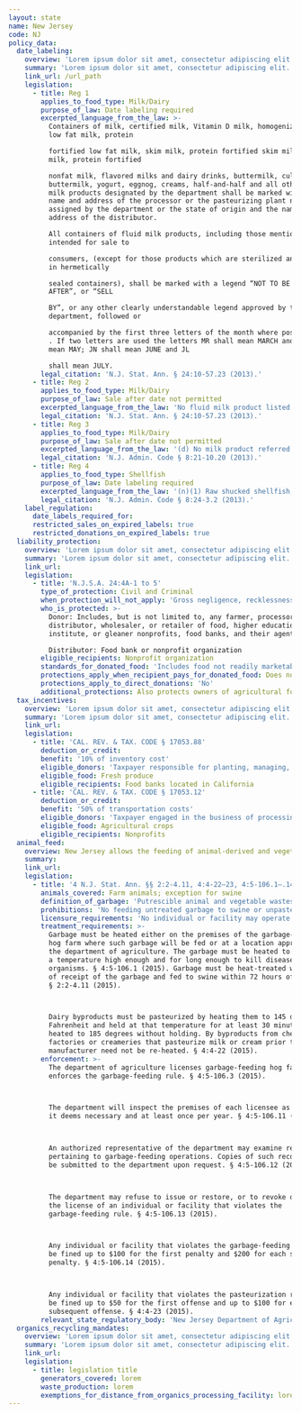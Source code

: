```yaml
---
layout: state
name: New Jersey
code: NJ
policy_data:
  date_labeling:
    overview: 'Lorem ipsum dolor sit amet, consectetur adipiscing elit. Curabitur tellus mi, consequat at laoreet eget, vestibulum nec dolor. Vivamus volutpat quam ac quam bibendum rutrum.'
    summary: 'Lorem ipsum dolor sit amet, consectetur adipiscing elit. Curabitur tellus mi, consequat at laoreet eget, vestibulum nec dolor. Vivamus volutpat quam ac quam bibendum rutrum.'
    link_url: /url_path
    legislation:
      - title: Reg 1
        applies_to_food_type: Milk/Dairy
        purpose_of_law: Date labeling required
        excerpted_language_from_the_law: >-
          Containers of milk, certified milk, Vitamin D milk, homogenized milk,
          low fat milk, protein

          fortified low fat milk, skim milk, protein fortified skim milk, nonfat
          milk, protein fortified

          nonfat milk, flavored milks and dairy drinks, buttermilk, cultured
          buttermilk, yogurt, eggnog, creams, half-and-half and all other fluid
          milk products designated by the department shall be marked with the
          name and address of the processor or the pasteurizing plant number as
          assigned by the department or the state of origin and the name and
          address of the distributor.

          All containers of fluid milk products, including those mentioned above,
          intended for sale to

          consumers, (except for those products which are sterilized and packaged
          in hermetically

          sealed containers), shall be marked with a legend “NOT TO BE SOLD
          AFTER”, or “SELL

          BY”, or any other clearly understandable legend approved by the
          department, followed or

          accompanied by the first three letters of the month where possible . .
          . If two letters are used the letters MR shall mean MARCH and MY shall
          mean MAY; JN shall mean JUNE and JL

          shall mean JULY.
        legal_citation: 'N.J. Stat. Ann. § 24:10-57.23 (2013).'
      - title: Reg 2
        applies_to_food_type: Milk/Dairy
        purpose_of_law: Sale after date not permitted
        excerpted_language_from_the_law: 'No fluid milk product listed in this section shall be sold or offered for sale after 11:59 p.m. of the date appearing on the containers so marked.'
        legal_citation: 'N.J. Stat. Ann. § 24:10-57.23 (2013).'
      - title: Reg 3
        applies_to_food_type: Milk/Dairy
        purpose_of_law: Sale after date not permitted
        excerpted_language_from_the_law: '(d) No milk product referred to in this regulation shall be sold or offered for sale after 11:59 P.M. of the date appearing on the package or container. Products delivered prior to the “shelflife expiration date” may be consumed on the premises beyond the date appearing thereon.'
        legal_citation: 'N.J. Admin. Code § 8:21-10.20 (2013).'
      - title: Reg 4
        applies_to_food_type: Shellfish
        purpose_of_law: Date labeling required
        excerpted_language_from_the_law: '(n)(1) Raw shucked shellfish, packaging and identification requirements include the following: . . . ii. The “sell by” date for packages with a capacity of less than one-half gallon or the date shucked for packages with a capacity of one-half gallon or more.'
        legal_citation: 'N.J. Admin. Code § 8:24-3.2 (2013).'
    label_regulation:
      date_labels_required_for:
      restricted_sales_on_expired_labels: true
      restricted_donations_on_expired_labels: true
  liability_protection:
    overview: 'Lorem ipsum dolor sit amet, consectetur adipiscing elit. Curabitur tellus mi, consequat at laoreet eget, vestibulum nec dolor. Vivamus volutpat quam ac quam bibendum rutrum.'
    summary: 'Lorem ipsum dolor sit amet, consectetur adipiscing elit. Curabitur tellus mi, consequat at laoreet eget, vestibulum nec dolor. Vivamus volutpat quam ac quam bibendum rutrum.'
    link_url:
    legislation:
      - title: 'N.J.S.A. 24:4A-1 to 5'
        type_of_protection: Civil and Criminal
        when_protection_will_not_apply: 'Gross negligence, recklessness, or knowing misconduct'
        who_is_protected: >-
          Donor: Includes, but is not limited to, any farmer, processor,
          distributor, wholesaler, or retailer of food, higher education
          institute, or gleaner nonprofits, food banks, and their agents

          Distributor: Food bank or nonprofit organization
        eligible_recipients: Nonprofit organization
        standards_for_donated_food: 'Includes food not readily marketable due to appearance, freshness, grade, or surplus'
        protections_apply_when_recipient_pays_for_donated_food: Does not specify
        protections_apply_to_direct_donations: 'No'
        additional_protections: Also protects owners of agricultural food who allow a person to harvest food for distribution
  tax_incentives:
    overview: 'Lorem ipsum dolor sit amet, consectetur adipiscing elit. Curabitur tellus mi, consequat at laoreet eget, vestibulum nec dolor. Vivamus volutpat quam ac quam bibendum rutrum.'
    summary: 'Lorem ipsum dolor sit amet, consectetur adipiscing elit. Curabitur tellus mi, consequat at laoreet eget, vestibulum nec dolor. Vivamus volutpat quam ac quam bibendum rutrum.'
    link_url:
    legislation:
      - title: 'CAL. REV. & TAX. CODE § 17053.88'
        deduction_or_credit:
        benefit: '10% of inventory cost'
        eligible_donors: 'Taxpayer responsible for planting, managing, and harvesting crops'
        eligible_food: Fresh produce
        eligible_recipients: Food banks located in California
      - title: 'CAL. REV. & TAX. CODE § 17053.12'
        deduction_or_credit:
        benefit: '50% of transportation costs'
        eligible_donors: 'Taxpayer engaged in the business of processing, distributing, or selling agricultural products'
        eligible_food: Agricultural crops
        eligible_recipients: Nonprofits
  animal_feed:
    overview: New Jersey allows the feeding of animal-derived and vegetable waste to swine provided that it has been properly heat-treated and fed by a licensed facility. There are separate heat-treatment requirements for garbage and dairy byproducts. Garbage that goes directly from rendering plants for processing need not be heat-treated before being fed to swine. Individuals may feed household garbage to their own swine without heat-treating it and without a permit.
    summary:
    link_url:
    legislation:
      - title: '4 N.J. Stat. Ann. §§ 2:2-4.11, 4:4-22–23, 4:5-106.1–.14 (2015)'
        animals_covered: Farm animals; exception for swine
        definition_of_garbage: 'Putrescible animal and vegetable wastes resulting from the handling, preparation, cooking and consumption of foods including animal carcasses or parts thereof; but the term “garbage” shall not apply to waste materials from slaughterhouses which go directly to rendering plants for processing. § 4:5-106.1 (2015).'
        prohibitions: 'No feeding untreated garbage to swine or unpasteurized dairy products to farm animals. Exception for individuals feeding household garbage to swine. §§ 4:5-106.1, .4; 4:4-22 (2015).'
        licensure_requirements: 'No individual or facility may operate a garbage-feeding hog farm without first obtaining an annual license. An individual who feeds household garbage to swine raised for the individual’s own use need not obtain a license. §§ 4:5-106.4, 4:5-106.7 (2015).'
        treatment_requirements: >-
          Garbage must be heated either on the premises of the garbage-feeding
          hog farm where such garbage will be fed or at a location approved by
          the department of agriculture. The garbage must be heated to
          a temperature high enough and for long enough to kill disease
          organisms. § 4:5-106.1 (2015). Garbage must be heat-treated within 48
          of receipt of the garbage and fed to swine within 72 hours of cooking.
          § 2:2-4.11 (2015).



          Dairy byproducts must be pasteurized by heating them to 145 degrees
          Fahrenheit and held at that temperature for at least 30 minutes, or
          heated to 185 degrees without holding. By byproducts from cheese
          factories or creameries that pasteurize milk or cream prior to
          manufacturer need not be re-heated. § 4:4-22 (2015).
        enforcement: >-
          The department of agriculture licenses garbage-feeding hog farms and
          enforces the garbage-feeding rule. § 4:5-106.3 (2015).



          The department will inspect the premises of each licensee as often as
          it deems necessary and at least once per year. § 4:5-106.11 (2015).



          An authorized representative of the department may examine records
          pertaining to garbage-feeding operations. Copies of such records shall
          be submitted to the department upon request. § 4:5-106.12 (2015).



          The department may refuse to issue or restore, or to revoke or suspend
          the license of an individual or facility that violates the
          garbage-feeding rule. § 4:5-106.13 (2015).



          Any individual or facility that violates the garbage-feeding rule will
          be fined up to $100 for the first penalty and $200 for each subsequent
          penalty. § 4:5-106.14 (2015).



          Any individual or facility that violates the pasteurization rule will
          be fined up to $50 for the first offense and up to $100 for each
          subsequent offense. § 4:4-23 (2015).
        relevant_state_regulatory_body: 'New Jersey Department of Agriculture (§ 4:5-106.3 (2015)), <a href="http://www.nj.gov/agriculture/">http://www.nj.gov/agriculture/</a>.'
  organics_recycling_mandates:
    overview: 'Lorem ipsum dolor sit amet, consectetur adipiscing elit. Curabitur tellus mi, consequat at laoreet eget, vestibulum nec dolor. Vivamus volutpat quam ac quam bibendum rutrum.'
    summary: 'Lorem ipsum dolor sit amet, consectetur adipiscing elit. Curabitur tellus mi, consequat at laoreet eget, vestibulum nec dolor. Vivamus volutpat quam ac quam bibendum rutrum.'
    link_url:
    legislation:
      - title: legislation title
        generators_covered: lorem
        waste_production: lorem
        exemptions_for_distance_from_organics_processing_facility: lorem
---
```

